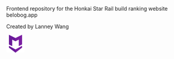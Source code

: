 Frontend repository for the Honkai Star Rail build ranking website belobog.app

Created by Lanney Wang

[![Character Card](https://github.com/adam-p/markdown-here/raw/master/src/common/images/icon48.png "Character Card")](https://github.com/lfwang42/astrum-frontend/blob/21a213f121771d5473dc1482370f5b093b167c53/repo.png)
